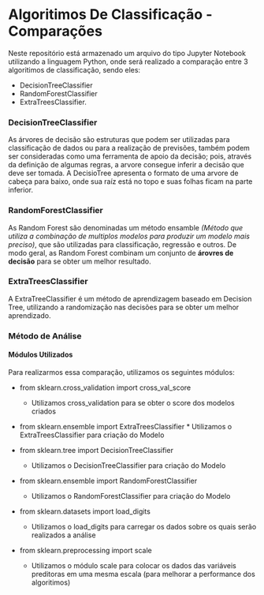 # Algoritimos De Classificação - Comparações
  Neste repositório está armazenado um arquivo do tipo Jupyter Notebook utilizando a linguagem Python, onde será realizado a comparação entre 3 algoritimos de classificação, sendo eles:  
  
  * DecisionTreeClassifier 
  * RandomForestClassifier 
  * ExtraTreesClassifier.

### DecisionTreeClassifier
  As árvores de decisão são estruturas que podem ser utilizadas para classificação de dados ou para a realização de previsões, também podem ser consideradas como uma ferramenta de apoio da decisão; pois, através da definição de algumas regras, a arvore consegue inferir a decisão que deve ser tomada. A DecisioTree apresenta o formato de uma arvore de cabeça para baixo, onde sua raíz está no topo e suas folhas ficam na parte inferior.


### RandomForestClassifier
  As Random Forest são denominadas um método ensamble *(Método que utiliza a combinação de multiplos modelos para produzir um modelo mais preciso)*, que são utilizadas para classificação, regressão e outros. De modo geral, as Random Forest combinam um conjunto de **árovres de decisão** para se obter um melhor resultado.
  
  
### ExtraTreesClassifier
  A ExtraTreeClassifier é um método de aprendizagem baseado em Decision Tree, utilizando a randomização nas decisões para se obter um melhor aprendizado.


### Método de Análise

#### Módulos Utilizados
  Para realizarmos essa comparação, utilizamos os seguintes módulos:
* from sklearn.cross_validation import cross_val_score
    * Utilizamos cross_validation para se obter o score dos modelos criados
      
* from sklearn.ensemble import ExtraTreesClassifier
      * Utilizamos o ExtraTreesClassifier para criação do Modelo
      
* from sklearn.tree import DecisionTreeClassifier
    * Utilizamos o DecisionTreeClassifier para criação do Modelo
      
* from sklearn.ensemble import RandomForestClassifier
    * Utilizamos o RandomForestClassifier para criação do Modelo
      
* from sklearn.datasets import load_digits
    * Utilizamos o load_digits para carregar os dados sobre os quais serão realizados a análise
      
* from sklearn.preprocessing import scale
    * Utilizamos o módulo scale para colocar os dados das variáveis preditoras em uma mesma escala (para melhorar a performance dos algoritimos)
 
